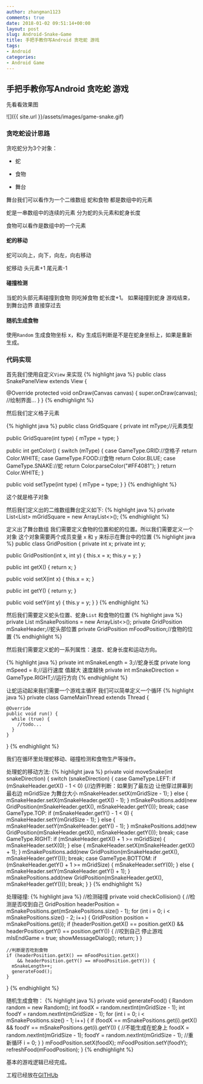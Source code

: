 ```yaml
---
author: zhangman1123
comments: true
date: 2018-01-02 09:51:14+00:00
layout: post
slug: Android-Snake-Game
title: 手把手教你写Android 贪吃蛇 游戏
tags:
- Android
categories:
- Android Game
---
```


## 手把手教你写Android 贪吃蛇 游戏

先看看效果图

![]({{ site.url }}/assets/images/game-snake.gif)

### 贪吃蛇设计思路

贪吃蛇分为3个对象：

* 蛇

* 食物

* 舞台

舞台我们可以看作为一个二维数组  蛇和食物 都是数组中的元素 

蛇是一串数组中的连续的元素  分为蛇的头元素和蛇身长度

食物可以看作是数组中的一个元素 

#### 蛇的移动

蛇可以向上，向下，向左，向右移动

蛇移动 头元素+1 尾元素-1

#### 碰撞检测

当蛇的头部元素碰撞到食物 则吃掉食物 蛇长度+1。 如果碰撞到蛇身 游戏结束，到舞台边界 直接穿过去

#### 随机生成食物 

使用`Random` 生成食物坐标 x，和y 生成后判断是不是在蛇身坐标上，如果是重新生成。

### 代码实现
首先我们使用自定义`View` 来实现
{% highlight java %}
public class SnakePanelView extends View {
  
  @Override
  protected void onDraw(Canvas canvas) {
    super.onDraw(canvas);
    //绘制界面...
  }
}
{% endhighlight %}

然后我们定义格子元素

{% highlight java %}
public class GridSquare {
  private int mType;//元素类型

  public GridSquare(int type) {
    mType = type;
  }

  public int getColor() {
    switch (mType) {
      case GameType.GRID://空格子
        return Color.WHITE;
      case GameType.FOOD://食物
        return Color.BLUE;
      case GameType.SNAKE://蛇
        return Color.parseColor("#FF4081");
    }
    return Color.WHITE;
  }

  public void setType(int type) {
    mType = type;
  }
}
{% endhighlight %}

这个就是格子对象

然后我们定义出的二维数组舞台定义如下:
{% highlight java %}
private List<List<GridSquare>> mGridSquare = new ArrayList<>();
{% endhighlight %}

定义出了舞台数组 我们需要定义食物的位置和蛇的位置。所以我们需要定义一个对象 
这个对象需要两个成员变量 `x` 和 `y` 来标示在舞台中的位置
{% highlight java %}
public class GridPosition {
  private int x;
  private int y;

  public GridPosition(int x, int y) {
    this.x = x;
    this.y = y;
  }

  public int getX() {
    return x;
  }

  public void setX(int x) {
    this.x = x;
  }

  public int getY() {
    return y;
  }

  public void setY(int y) {
    this.y = y;
  }
}
{% endhighlight %}

然后我们需要定义蛇头位置、蛇身`List` 和食物的位置
{% highlight java %}
  private List<GridPosition> mSnakePositions = new ArrayList<>();
  private GridPosition mSnakeHeader;//蛇头部位置
  private GridPosition mFoodPosition;//食物的位置
{% endhighlight %}

然后我们需要定义蛇的一系列属性：速度、蛇身长度和运动方向。

{% highlight java %}
 private int mSnakeLength = 3;//蛇身长度
 private long mSpeed = 8;//运行速度 值越大 速度越快
 private int mSnakeDirection = GameType.RIGHT;//运行方向 
{% endhighlight %}

让蛇运动起来我们需要一个游戏主循环
我们可以简单定义一个循环
{% highlight java %}
private class GameMainThread extends Thread {

    @Override
    public void run() {
      while (true) {
        //todo...
      }
    }
}
{% endhighlight %}

我们在循环里处理蛇移动、碰撞检测和食物生产等操作。

处理蛇的移动方法:
{% highlight java %}
private void moveSnake(int snakeDirection) {
    switch (snakeDirection) {
      case GameType.LEFT:
        if (mSnakeHeader.getX() - 1 < 0) {//边界判断：如果到了最左边 让他穿过屏幕到最右边 mGridSize 为舞台大小
          mSnakeHeader.setX(mGridSize - 1);
        } else {
          mSnakeHeader.setX(mSnakeHeader.getX() - 1);
        }
        mSnakePositions.add(new GridPosition(mSnakeHeader.getX(), mSnakeHeader.getY()));
        break;
      case GameType.TOP:
        if (mSnakeHeader.getY() - 1 < 0) {
          mSnakeHeader.setY(mGridSize - 1);
        } else {
          mSnakeHeader.setY(mSnakeHeader.getY() - 1);
        }
        mSnakePositions.add(new GridPosition(mSnakeHeader.getX(), mSnakeHeader.getY()));
        break;
      case GameType.RIGHT:
        if (mSnakeHeader.getX() + 1 >= mGridSize) {
          mSnakeHeader.setX(0);
        } else {
          mSnakeHeader.setX(mSnakeHeader.getX() + 1);
        }
        mSnakePositions.add(new GridPosition(mSnakeHeader.getX(), mSnakeHeader.getY()));
        break;
      case GameType.BOTTOM:
        if (mSnakeHeader.getY() + 1 >= mGridSize) {
          mSnakeHeader.setY(0);
        } else {
          mSnakeHeader.setY(mSnakeHeader.getY() + 1);
        }
        mSnakePositions.add(new GridPosition(mSnakeHeader.getX(), mSnakeHeader.getY()));
        break;
    }
}
{% endhighlight %}

处理碰撞:
{% highlight java %}
//检测碰撞
private void checkCollision() {
    //检测是否咬到自己
    GridPosition headerPosition = mSnakePositions.get(mSnakePositions.size() - 1);
    for (int i = 0; i < mSnakePositions.size() - 2; i++) {
      GridPosition position = mSnakePositions.get(i);
      if (headerPosition.getX() == position.getX() && headerPosition.getY() == position.getY()) {
        //咬到自己 停止游戏
        mIsEndGame = true;
        showMessageDialog();
        return;
      }
    }

    //判断是否吃到食物
    if (headerPosition.getX() == mFoodPosition.getX()
        && headerPosition.getY() == mFoodPosition.getY()) {
      mSnakeLength++;
      generateFood();
    }
}
{% endhighlight %}

随机生成食物：
{% highlight java %}
private void generateFood() {
    Random random = new Random();
    int foodX = random.nextInt(mGridSize - 1);
    int foodY = random.nextInt(mGridSize - 1);
    for (int i = 0; i < mSnakePositions.size() - 1; i++) {
      if (foodX == mSnakePositions.get(i).getX() && foodY == mSnakePositions.get(i).getY()) {
        //不能生成在蛇身上
        foodX = random.nextInt(mGridSize - 1);
        foodY = random.nextInt(mGridSize - 1);
        //重新循环
        i = 0;
      }
    }
    mFoodPosition.setX(foodX);
    mFoodPosition.setY(foodY);
    refreshFood(mFoodPosition);
}
{% endhighlight %}

基本的游戏逻辑已经完成。

工程已经放在[GITHUb](https://github.com/zhangman523/AndroidGameSnake)
